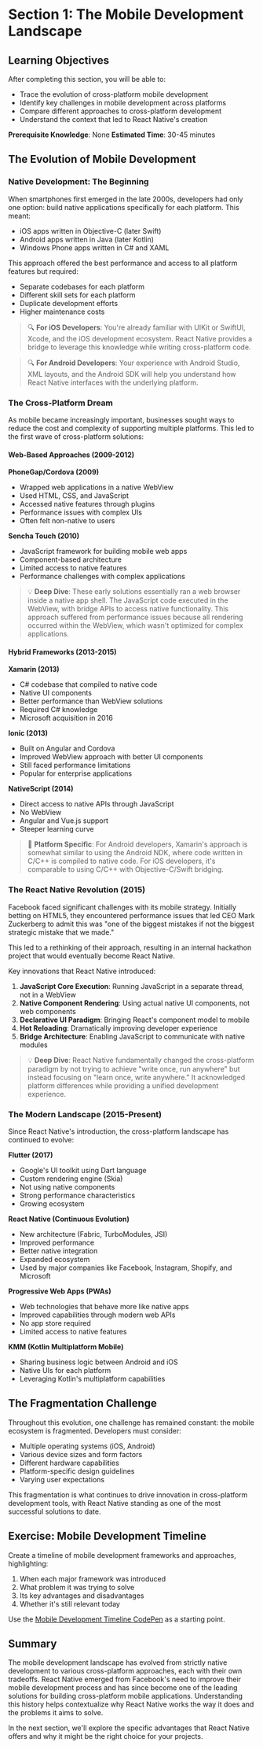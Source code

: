 # Section 1: The Mobile Development Landscape

## Learning Objectives
After completing this section, you will be able to:
- Trace the evolution of cross-platform mobile development
- Identify key challenges in mobile development across platforms
- Compare different approaches to cross-platform development
- Understand the context that led to React Native's creation

**Prerequisite Knowledge**: None
**Estimated Time**: 30-45 minutes

## The Evolution of Mobile Development

### Native Development: The Beginning

When smartphones first emerged in the late 2000s, developers had only one option: build native applications specifically for each platform. This meant:

- iOS apps written in Objective-C (later Swift)
- Android apps written in Java (later Kotlin)
- Windows Phone apps written in C# and XAML

This approach offered the best performance and access to all platform features but required:
- Separate codebases for each platform
- Different skill sets for each platform
- Duplicate development efforts
- Higher maintenance costs

> 🔍 **For iOS Developers**: You're already familiar with UIKit or SwiftUI, Xcode, and the iOS development ecosystem. React Native provides a bridge to leverage this knowledge while writing cross-platform code.

> 🔍 **For Android Developers**: Your experience with Android Studio, XML layouts, and the Android SDK will help you understand how React Native interfaces with the underlying platform.

### The Cross-Platform Dream

As mobile became increasingly important, businesses sought ways to reduce the cost and complexity of supporting multiple platforms. This led to the first wave of cross-platform solutions:

#### Web-Based Approaches (2009-2012)

**PhoneGap/Cordova (2009)**
- Wrapped web applications in a native WebView
- Used HTML, CSS, and JavaScript
- Accessed native features through plugins
- Performance issues with complex UIs
- Often felt non-native to users

**Sencha Touch (2010)**
- JavaScript framework for building mobile web apps
- Component-based architecture
- Limited access to native features
- Performance challenges with complex applications

> 💡 **Deep Dive**: These early solutions essentially ran a web browser inside a native app shell. The JavaScript code executed in the WebView, with bridge APIs to access native functionality. This approach suffered from performance issues because all rendering occurred within the WebView, which wasn't optimized for complex applications.

#### Hybrid Frameworks (2013-2015)

**Xamarin (2013)**
- C# codebase that compiled to native code
- Native UI components
- Better performance than WebView solutions
- Required C# knowledge
- Microsoft acquisition in 2016

**Ionic (2013)**
- Built on Angular and Cordova
- Improved WebView approach with better UI components
- Still faced performance limitations
- Popular for enterprise applications

**NativeScript (2014)**
- Direct access to native APIs through JavaScript
- No WebView
- Angular and Vue.js support
- Steeper learning curve

> 🔄 **Platform Specific**: For Android developers, Xamarin's approach is somewhat similar to using the Android NDK, where code written in C/C++ is compiled to native code. For iOS developers, it's comparable to using C/C++ with Objective-C/Swift bridging.

### The React Native Revolution (2015)

Facebook faced significant challenges with its mobile strategy. Initially betting on HTML5, they encountered performance issues that led CEO Mark Zuckerberg to admit this was "one of the biggest mistakes if not the biggest strategic mistake that we made."

This led to a rethinking of their approach, resulting in an internal hackathon project that would eventually become React Native.

Key innovations that React Native introduced:

1. **JavaScript Core Execution**: Running JavaScript in a separate thread, not in a WebView
2. **Native Component Rendering**: Using actual native UI components, not web components
3. **Declarative UI Paradigm**: Bringing React's component model to mobile
4. **Hot Reloading**: Dramatically improving developer experience
5. **Bridge Architecture**: Enabling JavaScript to communicate with native modules

> 💡 **Deep Dive**: React Native fundamentally changed the cross-platform paradigm by not trying to achieve "write once, run anywhere" but instead focusing on "learn once, write anywhere." It acknowledged platform differences while providing a unified development experience.

### The Modern Landscape (2015-Present)

Since React Native's introduction, the cross-platform landscape has continued to evolve:

**Flutter (2017)**
- Google's UI toolkit using Dart language
- Custom rendering engine (Skia)
- Not using native components
- Strong performance characteristics
- Growing ecosystem

**React Native (Continuous Evolution)**
- New architecture (Fabric, TurboModules, JSI)
- Improved performance
- Better native integration
- Expanded ecosystem
- Used by major companies like Facebook, Instagram, Shopify, and Microsoft

**Progressive Web Apps (PWAs)**
- Web technologies that behave more like native apps
- Improved capabilities through modern web APIs
- No app store required
- Limited access to native features

**KMM (Kotlin Multiplatform Mobile)**
- Sharing business logic between Android and iOS
- Native UIs for each platform
- Leveraging Kotlin's multiplatform capabilities

## The Fragmentation Challenge

Throughout this evolution, one challenge has remained constant: the mobile ecosystem is fragmented. Developers must consider:

- Multiple operating systems (iOS, Android)
- Various device sizes and form factors
- Different hardware capabilities
- Platform-specific design guidelines
- Varying user expectations

This fragmentation is what continues to drive innovation in cross-platform development tools, with React Native standing as one of the most successful solutions to date.

## Exercise: Mobile Development Timeline

Create a timeline of mobile development frameworks and approaches, highlighting:
1. When each major framework was introduced
2. What problem it was trying to solve
3. Its key advantages and disadvantages
4. Whether it's still relevant today

Use the [Mobile Development Timeline CodePen](https://codepen.io/your-username/pen/mobile-timeline) as a starting point.

## Summary

The mobile development landscape has evolved from strictly native development to various cross-platform approaches, each with their own tradeoffs. React Native emerged from Facebook's need to improve their mobile development process and has since become one of the leading solutions for building cross-platform mobile applications. Understanding this history helps contextualize why React Native works the way it does and the problems it aims to solve.

In the next section, we'll explore the specific advantages that React Native offers and why it might be the right choice for your projects. 